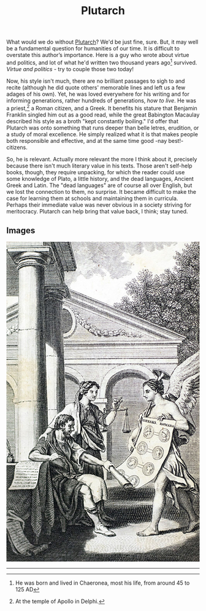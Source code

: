﻿---
title: Plutarch
---

What would we do without [Plutarch](<https://en.wikipedia.org/wiki/Plutarch>)? We'd be just fine, sure. But, it may well be a fundamental question for humanities of our time. It is difficult to overstate this author’s importance. Here is a guy who wrote about virtue and politics, and lot of what he'd written two thousand years ago[^2] survived. *Virtue and politics* - try to couple those two today!

Now, his style isn't much, there are no brilliant passages to sigh to and recite (although he did quote others' memorable lines and left us a few adages of his own). Yet, he was loved everywhere for his writing and for informing generations, rather hundreds of generations, *how to live*. He was a priest,[^1] a Roman citizen, and a Greek. It benefits his stature that Benjamin Franklin singled him out as a good read, while the great Babington Macaulay described his style as a broth "kept constantly boiling." I'd offer that Plutarch was onto something that runs deeper than belle letres, erudition, or a study of moral excellence. He simply realized what it is that makes people both responsible and effective, and at the same time good -nay best!- citizens.

So, he is relevant. Actually more relevant the more I think about it, precisely because there isn't much literary value in his texts. Those aren't self-help books, though, they require unpacking, for which the reader could use some knowledge of Plato, a little history, and the dead languages, Ancient Greek and Latin. The "dead languages" are of course all over English, but we lost the connection to them, no surprise. It became difficult to make the case for learning them at schools and maintaining them in curricula. Perhaps their immediate value was never obvious in a society striving for meritocracy. Plutarch can help bring that value back, I think; stay tuned.

Images
------

![](<../images/plutarch-s-lives-plutarch-first-edition-1770.jpg>)


----

[^1]: At the temple of Apollo in Delphi.
[^2]: He was born and lived in Chaeronea, most his life, from around 45 to 125 AD

